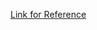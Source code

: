 [Link for Reference](https://leetcode.com/problems/minimize-deviation-in-array/discuss/1781805/A-very-very-Highly-Detailed-EXPLANATION)
